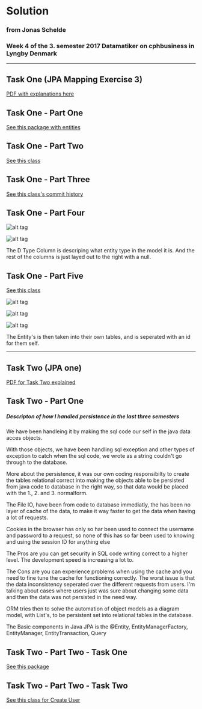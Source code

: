 # Solution
### from Jonas Schelde
### Week 4 of the 3. semester 2017 Datamatiker on cphbusiness in Lyngby Denmark

---

## Task One (JPA Mapping Exercise 3)

[PDF with explanations here](https://github.com/scheldejonas/Exercises/blob/master/SP/SP3/JPA_MappingExercise-3.pdf)

## Task One - Part One

[See this package with entities](https://github.com/scheldejonas/Exercises/tree/master/SP/SP3/solution-jpa-mapping-exercise-three/src/main/java/domain)

## Task One - Part Two

[See this class](https://github.com/scheldejonas/Exercises/blob/master/SP/SP3/solution-jpa-mapping-exercise-three/src/main/java/domain/DiscountFixed.java)

## Task One - Part Three

[See this class's commit history](https://github.com/scheldejonas/Exercises/blob/master/SP/SP3/solution-jpa-mapping-exercise-three/src/main/java/domain/DiscountQuantity.java)

## Task One - Part Four

![alt tag](http://schelde.info/wp-content/uploads/2017/02/scheldeinfo_sp-3-task-one-part-4.png)

![alt tag](http://schelde.info/wp-content/uploads/2017/02/scheldeinfo_sp-3-task-one-part-4-1.png)

The D Type Column is descriping what entity type in the model it is.
And the rest of the columns is just layed out to the right with a null.

## Task One - Part Five

[See this class](https://github.com/scheldejonas/Exercises/blob/master/SP/SP3/solution-jpa-mapping-exercise-three/src/main/java/domain/DiscountType.java)

![alt tag](http://schelde.info/wp-content/uploads/2017/02/scheldeinfo_screen-shot-2017-02-24-at-08.51.43.png)

![alt tag](http://schelde.info/wp-content/uploads/2017/02/scheldeinfo_screen-shot-2017-02-24-at-08.51.54.png)

![alt tag](http://schelde.info/wp-content/uploads/2017/02/scheldeinfo_screen-shot-2017-02-24-at-08.52.02.png)

The Entity's is then taken into their own tables, and is seperated with an id for them self. 

---

## Task Two (JPA one)

[PDF for Task Two explained](https://github.com/scheldejonas/Exercises/blob/master/SP/SP3/exam-preparation_JPA1.pdf)

## Task Two - Part One

##### Descripton of how I handled persistence in the last three semesters

We have been handleing it by making the sql code our self in the java data acces objects.

With those objects, we have been handling sql exception and other types of exception to catch when the sql code, we wrote as a string couldn't go through to the database.

More about the persistence, it was our own coding responsibilty to create the tables relational correct into making the objects able to be persisted from java code to database in the right way, so that data would be placed with the 1., 2. and 3. normalform.

The File IO, have been from code to database immediatly, the has been no layer of cache of the data, to make it way faster to get the data when having a lot of requests.

Cookies in the browser has only so har been used to connect the username and password to a request, so none of this has so far been used to knowing and using the session ID for anything else

The Pros are you can get security in SQL code writing correct to a higher level. The development speed is increasing a lot to.

The Cons are you can experience problems when using the cache and you need to fine tune the cache for functioning correctly. The worst issue is that the data inconsistency seperated over the different requests from users. I'm talking about cases where users just was sure about changing some data and then the data was not persisted in the need way.

ORM tries then to solve the automation of object models as a diagram model, with List's, to be persistent set into relational tables in the database.

The Basic components in Java JPA is the @Entity, EntityManagerFactory, EntityManager, EntityTransaction, Query

## Task Two - Part Two - Task One

[See this package](https://github.com/scheldejonas/Exercises/tree/master/SP/SP3/solution-jpa-one/src/main/java/domain)

## Task Two - Part Two - Task Two

[See this class for Create User]()
